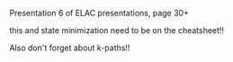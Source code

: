 Presentation 6 of ELAC presentations, page 30+

this and state minimization need to be on the cheatsheet!!

Also don't forget about k-paths!!